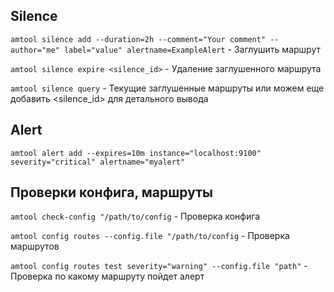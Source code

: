 ## Silence
```amtool silence add --duration=2h --comment="Your comment" --author="me" label="value" alertname=ExampleAlert``` - Заглушить маршрут  

```amtool silence expire <silence_id>``` - Удаление заглушенного маршрута  

```amtool silence query``` - Текущие заглушенные маршруты или можем еще добавить <silence_id> для детального вывода

## Alert
```amtool alert add --expires=10m instance="localhost:9100" severity="critical" alertname="myalert"```

## Проверки конфига, маршруты

```amtool check-config "/path/to/config``` - Проверка конфига  

```amtool config routes --config.file "/path/to/config``` - Проверка маршрутов

```amtool config routes test severity="warning" --config.file "path"``` - Проверка по какому маршруту пойдет алерт
